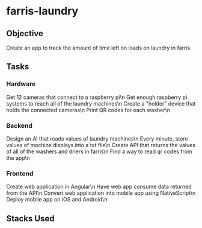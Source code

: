 # farris-laundry

## Objective
Create an app to track the amount of time left on loads on laundry in farris

## Tasks
### Hardware
Get 12 cameras that connect to a raspberry pi\n
Get enough raspberry pi systems to reach all of the laundry machines\n
Create a "holder" device that holds the connected cameras\n
Print QR codes for each washer\n
### Backend
Design an AI that reads values of laundry machines\n
Every minute, store values of machine displays into a txt file\n
Create API that returns the values of all of the washers and driers in farris\n
Find a way to read qr codes from the app\n
### Frontend
Create web application in Angular\n
Have web app consume data returned from the API\n
Convert web application into mobile app using NativeScript\n
Deploy mobile app on iOS and Android\n

## Stacks Used

